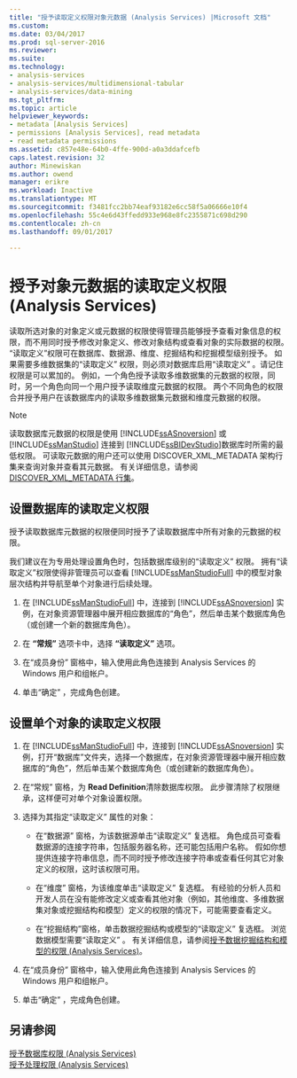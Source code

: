 ```yaml
---
title: "授予读取定义权限对象元数据 (Analysis Services) |Microsoft 文档"
ms.custom: 
ms.date: 03/04/2017
ms.prod: sql-server-2016
ms.reviewer: 
ms.suite: 
ms.technology:
- analysis-services
- analysis-services/multidimensional-tabular
- analysis-services/data-mining
ms.tgt_pltfrm: 
ms.topic: article
helpviewer_keywords:
- metadata [Analysis Services]
- permissions [Analysis Services], read metadata
- read metadata permissions
ms.assetid: c857e48e-64b0-4ffe-900d-a0a3ddafcefb
caps.latest.revision: 32
author: Minewiskan
ms.author: owend
manager: erikre
ms.workload: Inactive
ms.translationtype: MT
ms.sourcegitcommit: f3481fcc2bb74eaf93182e6cc58f5a06666e10f4
ms.openlocfilehash: 55c4e6d43ffedd933e968e8fc2355871c698d290
ms.contentlocale: zh-cn
ms.lasthandoff: 09/01/2017

---
```

# <a name="grant-read-definition-permissions-on-object-metadata-analysis-services"></a>授予对象元数据的读取定义权限 (Analysis Services)
  读取所选对象的对象定义或元数据的权限使得管理员能够授予查看对象信息的权限，而不用同时授予修改对象定义、修改对象结构或查看对象的实际数据的权限。  “读取定义”权限可在数据库、数据源、维度、挖掘结构和挖掘模型级别授予。 如果需要多维数据集的“读取定义”  权限，则必须对数据库启用“读取定义”  。请记住权限是可以累加的。 例如，一个角色授予读取多维数据集的元数据的权限，同时，另一个角色向同一个用户授予读取维度元数据的权限。 两个不同角色的权限合并授予用户在该数据库内的读取多维数据集元数据和维度元数据的权限。  
  
> [!NOTE]  
>  读取数据库元数据的权限是使用 [!INCLUDE[ssASnoversion](../../includes/ssasnoversion-md.md)] 或 [!INCLUDE[ssManStudio](../../includes/ssmanstudio-md.md)] 连接到 [!INCLUDE[ssBIDevStudio](../../includes/ssbidevstudio-md.md)]数据库时所需的最低权限。 可读取元数据的用户还可以使用 DISCOVER_XML_METADATA 架构行集来查询对象并查看其元数据。 有关详细信息，请参阅 [DISCOVER_XML_METADATA 行集](../../analysis-services/schema-rowsets/xml/discover-xml-metadata-rowset.md)。  
  
## <a name="set-read-definition-permissions-on-a-database"></a>设置数据库的读取定义权限  
 授予读取数据库元数据的权限便同时授予了读取数据库中所有对象的元数据的权限。  
  
 我们建议在为专用处理设置角色时，包括数据库级别的“读取定义”  权限。 拥有“读取定义”权限使得非管理员可以查看 [!INCLUDE[ssManStudioFull](../../includes/ssmanstudiofull-md.md)] 中的模型对象层次结构并导航至单个对象进行后续处理。  
  
1.  在 [!INCLUDE[ssManStudioFull](../../includes/ssmanstudiofull-md.md)] 中，连接到 [!INCLUDE[ssASnoversion](../../includes/ssasnoversion-md.md)] 实例，在对象资源管理器中展开相应数据库的“角色”，然后单击某个数据库角色（或创建一个新的数据库角色）。  
  
2.  在 **“常规”** 选项卡中，选择 **“读取定义”** 选项。  
  
3.  在“成员身份”  窗格中，输入使用此角色连接到 Analysis Services 的 Windows 用户和组帐户。  
  
4.  单击“确定”  ，完成角色创建。  
  
## <a name="set-read-definition-permissions-on-individual-objects"></a>设置单个对象的读取定义权限  
  
1.  在 [!INCLUDE[ssManStudioFull](../../includes/ssmanstudiofull-md.md)] 中，连接到 [!INCLUDE[ssASnoversion](../../includes/ssasnoversion-md.md)] 实例，打开“数据库”文件夹，选择一个数据库，在对象资源管理器中展开相应数据库的“角色”，然后单击某个数据库角色（或创建新的数据库角色）。  
  
2.  在“常规”  窗格，为 **Read Definition**清除数据库权限。 此步骤清除了权限继承，这样便可对单个对象设置权限。  
  
3.  选择为其指定“读取定义”  属性的对象：  
  
    -   在“数据源”  窗格，为该数据源单击“读取定义”  复选框。 角色成员可查看数据源的连接字符串，包括服务器名称，还可能包括用户名称。 假如你想提供连接字符串信息，而不同时授予修改连接字符串或查看任何其它对象定义的权限，这时该权限可用。  
  
    -   在“维度”  窗格，为该维度单击“读取定义”  复选框。 有经验的分析人员和开发人员在没有能修改定义或查看其他对象（例如，其他维度、多维数据集对象或挖掘结构和模型）定义的权限的情况下，可能需要查看定义。  
  
    -   在“挖掘结构”窗格，单击数据挖掘结构或模型的“读取定义”  复选框。 浏览数据模型需要“读取定义” 。 有关详细信息，请参阅[授予数据挖掘结构和模型的权限 (Analysis Services)](../../analysis-services/multidimensional-models/grant-permissions-on-data-mining-structures-and-models-analysis-services.md)。  
  
4.  在“成员身份”  窗格中，输入使用此角色连接到 Analysis Services 的 Windows 用户和组帐户。  
  
5.  单击“确定”  ，完成角色创建。  
  
## <a name="see-also"></a>另请参阅  
 [授予数据库权限 (Analysis Services)](../../analysis-services/multidimensional-models/grant-database-permissions-analysis-services.md)   
 [授予处理权限 (Analysis Services)](../../analysis-services/multidimensional-models/grant-process-permissions-analysis-services.md)  
  
  


